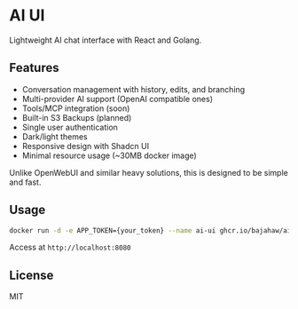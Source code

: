 # AI UI

Lightweight AI chat interface with React and Golang.

## Features

- Conversation management with history, edits, and branching
- Multi-provider AI support (OpenAI compatible ones)
- Tools/MCP integration (soon)
- Built-in S3 Backups (planned) 
- Single user authentication
- Dark/light themes
- Responsive design with Shadcn UI
- Minimal resource usage (~30MB docker image)

Unlike OpenWebUI and similar heavy solutions, this is designed to be simple and fast.

## Usage

```bash
docker run -d -e APP_TOKEN={your_token} --name ai-ui ghcr.io/bajahaw/ai-ui:latest
```

Access at `http://localhost:8080`


## License
MIT

